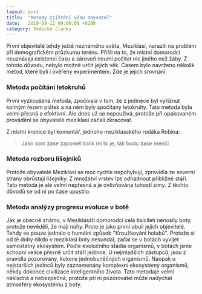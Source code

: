 ```yaml
---
layout: post
title:  "Metody zjištění věku obyvatel"
date:   2019-09-12 09:00:00 +0200
category: Vědecké články
---
```


První objevitelé tehdy ještě neznámého světa, Meziklasí, narazili na problém při demografickém průzkumu terénu. Přišli na to, že místní domorodci neuznávají existenci času a zároveň neumí počítat nic jiného než žáby. Z tohoto důvodu, nebylo možné určit jejich věk. Časem bylo navrženo několik metod, které byli i ověřeny experimentem. Zde je jejich srovnání:

### Metoda počítání letokruhů
První vyzkoušená metoda, zpočívala v tom, že z jedinece byl vyříznut kolmým řezem plátek a na něm byly spočítány letokruhy. Tato metoda byla velmi přesná a efektivní. Ale dnes už se nepoužívá, protože při opakovaném provádění se obyvatelé meziklasí začali zkracovat.

Z místní kronice byl komentář, jednoho meziklasského rodáka Robina:
>Jako som zase zapoměl kolik mi to je, tak budu zase menčí

### Metoda rozboru lišejníků
Protože obyvatelé Meziklasí se moc rychle nepohybují, zpravidla ze severní strany obrůstají lišejníky. Z množství vrstev lze odhadnout přibližné stáří. Tato metoda je ale velmi nepřesná a je ovlivňována tuhostí zimy. Z těchto důvodů se od ní po čase upustilo.

### Metoda analýzy progresu evoluce v botě
Jak je obecně známo, v Meziklasští domorodci celá tisíciletí nenosily boty, protože nevěděli, že mají nohy. Proto je jako první obuli jejich objevitelé. Tehdy se pouze jednalo o humální způsob "Kroužkování holubů". Protože si od té doby nikdo v meziklasí boty nesundal, začal se v botách vyvíjet samostatný ekosystém. Podle evolučního stádia organismů, v botách jsme schopni velice přesně určit stáří jedince. U nejmladších zástupců, jsou z pravidla pozorovány, kolonie jednobuněčných organismů. Naopak u nejstarších jedinců byly zaznamenány komplexní ekosystémy organismů, někdy dokonce civilizace inteligentního života. Tato metodaje velmi nákladná a nebezpečná, protože při ní pozorovatel může nadýchat atmosféry ekosystému z boty. 
